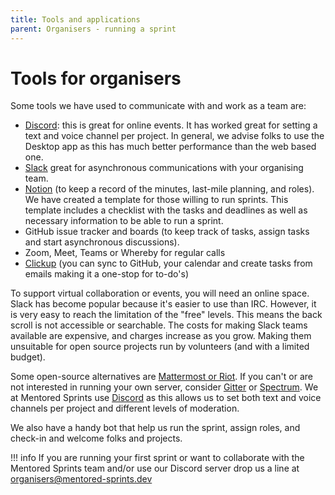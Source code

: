```yaml
---
title: Tools and applications
parent: Organisers - running a sprint
---
```

# Tools for organisers

Some tools we have used to communicate with and work as a team are:

- [Discord](https://discord.com/): this is great for online events. It has worked great for setting a text and voice channel per project. In general, we advise folks to use the Desktop app as this has much better performance than the web based one.
- [Slack](https://slack.com/intl/en-gb/) great for asynchronous communications with your organising team.
- [Notion](https://www.notion.so/) (to keep a record of the minutes, last-mile planning, and roles). We have created a template for those willing to run sprints. This template includes a checklist with the tasks and deadlines as well as necessary information to be able to run a sprint.
- GitHub issue tracker and boards (to keep track of tasks, assign tasks and start asynchronous discussions).
- Zoom, Meet, Teams or Whereby for regular calls
- [Clickup](https://clickup.com/) (you can sync to GitHub, your calendar and create tasks from emails making it a one-stop for to-do's)

To support virtual collaboration or events, you will need an online space. Slack has become popular because it's easier to use than IRC. However, it is very easy to reach the limitation of the "free" levels. This means the back scroll is not accessible or searchable. The costs for making Slack teams available are expensive, and charges increase as you grow. Making them unsuitable for open source projects run by volunteers (and with a limited budget).

Some open-source alternatives are [Mattermost or Riot](https://medium.com/ignation/time-to-replace-slack-who-will-win-mattermost-or-riot-matrix-a090e9cdc219). If you can't or are not interested in running your own server, consider [Gitter](https://gitter.im/) or [Spectrum](https://spectrum.chat/). We at Mentored Sprints use [Discord](https://discord.com) as this allows us to set both text and voice channels per project and different levels of moderation.

We also have a handy bot that help us run the sprint, assign roles, and check-in and welcome folks and projects.

!!! info
    If you are running your first sprint or want to collaborate with the Mentored Sprints team and/or use our Discord server drop us a line at [organisers@mentored-sprints.dev](emailto:organisers@mentored-sprints.dev)

